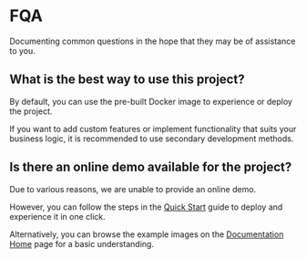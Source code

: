# FQA

Documenting common questions in the hope that they may be of assistance to you.

## What is the best way to use this project?

By default, you can use the pre-built Docker image to experience or deploy the project.

If you want to add custom features or implement functionality that suits your business logic, it is recommended to use secondary development methods.

## Is there an online demo available for the project?

Due to various reasons, we are unable to provide an online demo.

However, you can follow the steps in the [Quick Start](./getting-started.md#installation-steps) guide to deploy and experience it in one click.

Alternatively, you can browse the example images on the [Documentation Home](../index.md) page for a basic understanding.

